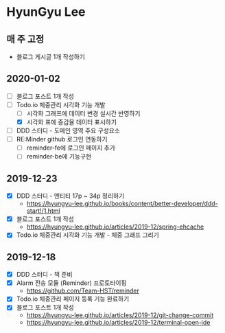 # HyunGyu Lee

## 매 주 고정
- 블로그 게시글 1개 작성하기

## 2020-01-02
- [ ] 블로그 포스트 1개 작성
- [ ] Todo.io 체중관리 시각화 기능 개발
  - [ ] 시각화 그래프에 데이터 변경 실시간 반영하기
  - [x] 시각화 표에 증감율 데이터 표시하기
- [ ] DDD 스터디 - 도메인 영역 주요 구성요소
- [ ] RE:Minder github 로그인 연동하기
  - [ ] reminder-fe에 로그인 페이지 추가
  - [ ] reminder-be에 기능구현

## 2019-12-23
- [x] DDD 스터디 - 엔티티 17p ~ 34p 정리하기
  - https://hyungyu-lee.github.io/books/content/better-developer/ddd-start!/1.html
- [x] 블로그 포스트 1개 작성
  - https://hyungyu-lee.github.io/articles/2019-12/spring-ehcache
- [x] Todo.io 체중관리 시각화 기능 개발 - 체중 그래프 그리기

## 2019-12-18
- [x] DDD 스터디 - 책 준비
- [x] Alarm 전송 모듈 (Reminder) 프로토타이핑
  - https://github.com/Team-HST/reminder
- [x] Todo.io 체중관리 페이지 등록 기능 완료하기
- [x] 블로그 포스트 1개 작성
  - https://hyungyu-lee.github.io/articles/2019-12/git-change-commit
  - https://hyungyu-lee.github.io/articles/2019-12/terminal-open-ide
